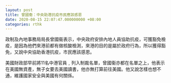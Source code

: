 ```yaml
---
layout: post
title: 曾國衞：中央助港抗疫市民應該感恩
date: 2020-08-15 22:07:47.000000000 +08:00
categories: rthk
---
```


政制及內地事務局局長曾國衞表示，中央政府安排內地人員協助抗疫，可獲豁免檢疫，是因為他們來港前都有做核酸檢測，來港的目的是屬於政府行為，所以獲得豁免，又說中央協助香港抗疫，市民應該感恩。

美國財政部早前將11名中港官員﹐列入制裁名單，曾國衞亦都在名單之上，他表示在美國無資產，無子女要去美國讀書，他亦無打算前往美國。他又說怎樣也想不通，維護國家安全與美國有何關係。
